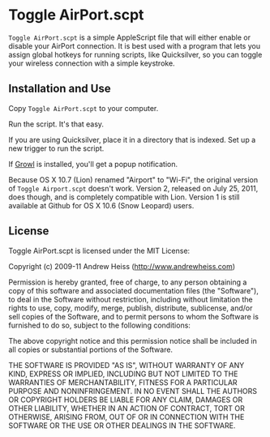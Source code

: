 # Toggle AirPort.scpt #

`Toggle AirPort.scpt` is a simple AppleScript file that will either enable or disable your AirPort connection. It is best used with a program that lets you assign global hotkeys for running scripts, like Quicksilver, so you can toggle your wireless connection with a simple keystroke.

## Installation and Use ##

Copy `Toggle AirPort.scpt` to your computer.
	
Run the script. It's that easy.

If you are using Quicksilver, place it in a directory that is indexed. Set up a new trigger to run the script.

If [Growl](http://growl.info/ "Growl") is installed, you'll get a popup notification. 

Because OS X 10.7 (Lion) renamed "Airport" to "Wi-Fi", the original version of `Toggle Airport.scpt` doesn't work. Version 2, released on July 25, 2011, does though, and is completely compatible with Lion. Version 1 is still available at Github for OS X 10.6 (Snow Leopard) users.

## License ##

Toggle AirPort.scpt is licensed under the MIT License:

Copyright (c) 2009-11 Andrew Heiss (http://www.andrewheiss.com)
 
Permission is hereby granted, free of charge, to any person obtaining a copy of this software and associated documentation files (the "Software"), to deal in the Software without restriction, including without limitation the rights to use, copy, modify, merge, publish, distribute, sublicense, and/or sell copies of the Software, and to permit persons to whom the Software is furnished to do so, subject to the following conditions:
 
The above copyright notice and this permission notice shall be included in all copies or substantial portions of the Software.
 
THE SOFTWARE IS PROVIDED "AS IS", WITHOUT WARRANTY OF ANY KIND, EXPRESS OR IMPLIED, INCLUDING BUT NOT LIMITED TO THE WARRANTIES OF MERCHANTABILITY, FITNESS FOR A PARTICULAR PURPOSE AND NONINFRINGEMENT. IN NO EVENT SHALL THE AUTHORS OR COPYRIGHT HOLDERS BE LIABLE FOR ANY CLAIM, DAMAGES OR OTHER LIABILITY, WHETHER IN AN ACTION OF CONTRACT, TORT OR OTHERWISE, ARISING FROM, OUT OF OR IN CONNECTION WITH THE SOFTWARE OR THE USE OR OTHER DEALINGS IN THE SOFTWARE.